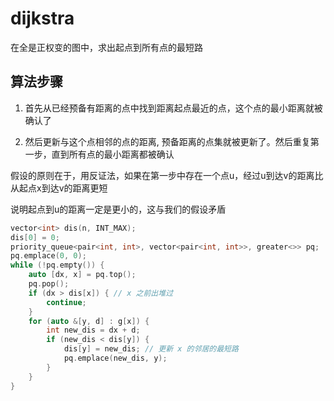 # dijkstra

在全是正权变的图中，求出起点到所有点的最短路

## 算法步骤

1. 首先从已经预备有距离的点中找到距离起点最近的点，这个点的最小距离就被确认了

2. 然后更新与这个点相邻的点的距离, 预备距离的点集就被更新了。然后重复第一步，直到所有点的最小距离都被确认

假设的原则在于，用反证法，如果在第一步中存在一个点u，经过u到达v的距离比从起点x到达v的距离更短

说明起点到u的距离一定是更小的，这与我们的假设矛盾

```cpp
vector<int> dis(n, INT_MAX);
dis[0] = 0;
priority_queue<pair<int, int>, vector<pair<int, int>>, greater<>> pq;
pq.emplace(0, 0);
while (!pq.empty()) {
    auto [dx, x] = pq.top();
    pq.pop();
    if (dx > dis[x]) { // x 之前出堆过
        continue;
    }
    for (auto &[y, d] : g[x]) {
        int new_dis = dx + d;
        if (new_dis < dis[y]) {
            dis[y] = new_dis; // 更新 x 的邻居的最短路
            pq.emplace(new_dis, y);
        }
    }
}
```
